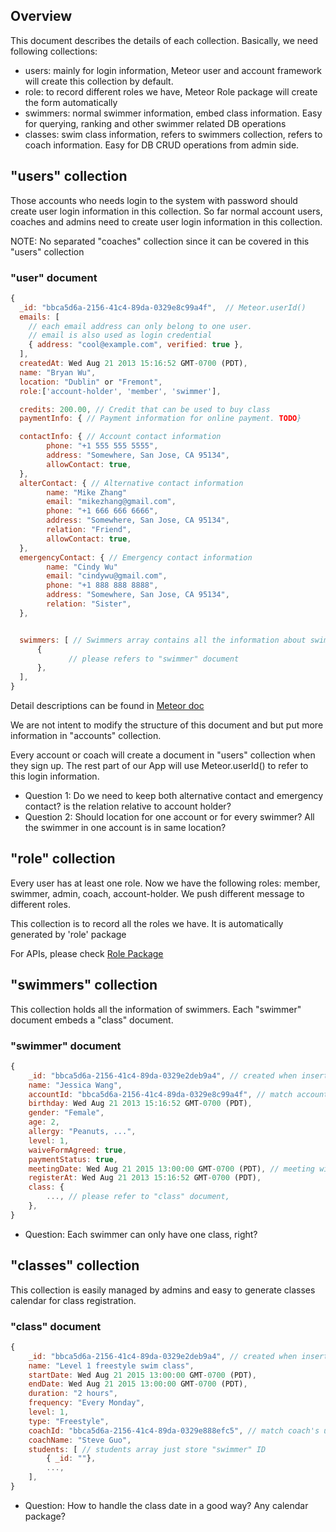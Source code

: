 ## Overview
This document describes the details of each collection. Basically, we need following collections:

* users: mainly for login information, Meteor user and account framework will create this collection by default.
* role: to record different roles we have, Meteor Role package will create the form automatically
* swimmers: normal swimmer information, embed class information. Easy for querying, ranking and other swimmer related DB operations 
* classes: swim class information, refers to swimmers collection, refers to coach information. Easy for DB CRUD operations from admin side.

## "users" collection
Those accounts who needs login to the system with password should create user login information in this collection.
So far normal account users, coaches and admins need to create user login information in this collection.

NOTE: No separated "coaches" collection since it can be covered in this "users" collection

### "user" document
```javascript
{
  _id: "bbca5d6a-2156-41c4-89da-0329e8c99a4f",  // Meteor.userId()
  emails: [
    // each email address can only belong to one user.
    // email is also used as login credential
    { address: "cool@example.com", verified: true },
  ],
  createdAt: Wed Aug 21 2013 15:16:52 GMT-0700 (PDT),
  name: "Bryan Wu",
  location: "Dublin" or "Fremont",
  role:['account-holder', 'member', 'swimmer'],

  credits: 200.00, // Credit that can be used to buy class
  paymentInfo: { // Payment information for online payment. TODO}

  contactInfo: { // Account contact information
        phone: "+1 555 555 5555",
        address: "Somewhere, San Jose, CA 95134",
        allowContact: true,
  },
  alterContact: { // Alternative contact information
        name: "Mike Zhang"
        email: "mikezhang@gmail.com",
        phone: "+1 666 666 6666",
        address: "Somewhere, San Jose, CA 95134",
        relation: "Friend",
        allowContact: true,
  },
  emergencyContact: { // Emergency contact information
        name: "Cindy Wu"
        email: "cindywu@gmail.com",
        phone: "+1 888 888 8888",
        address: "Somewhere, San Jose, CA 95134",
        relation: "Sister",
  },


  swimmers: [ // Swimmers array contains all the information about swimmers
      {
             // please refers to "swimmer" document
      },
  ],
}
```

Detail descriptions can be found in [Meteor doc](http://docs.meteor.com/#/full/meteor_users)

We are not intent to modify the structure of this document and but put more information in "accounts" collection.

Every account or coach will create a document in "users" collection when they sign up. The rest part of our App will use Meteor.userId() to refer to this login information.

* Question 1:
Do we need to keep both alternative contact and emergency contact? is the relation relative to account holder?
* Question 2:
Should location for one account or for every swimmer? All the swimmer in one account is in same location?

## "role" collection
Every user has at least one role. Now we have the following roles: member, swimmer, admin, coach, account-holder. We push different message to different roles.

This collection is to record all the roles we have. It is automatically generated by 'role' package

For APIs, please check [Role Package](https://atmospherejs.com/alanning/roles)

## "swimmers" collection
This collection holds all the information of swimmers. Each "swimmer" document embeds a "class" document.

### "swimmer" document
```javascript
{
    _id: "bbca5d6a-2156-41c4-89da-0329e2deb9a4", // created when insert a new swimmer into "swimmers" collection
    name: "Jessica Wang",
    accountId: "bbca5d6a-2156-41c4-89da-0329e8c99a4f", // match account's user ID
    birthday: Wed Aug 21 2013 15:16:52 GMT-0700 (PDT), 
    gender: "Female",
    age: 2,
    allergy: "Peanuts, ...",
    level: 1,
    waiveFormAgreed: true,
    paymentStatus: true,
    meetingDate: Wed Aug 21 2015 13:00:00 GMT-0700 (PDT), // meeting with coach
    registerAt: Wed Aug 21 2013 15:16:52 GMT-0700 (PDT), 
    class: {
        ..., // please refer to "class" document,
    },
}
```

* Question:
 Each swimmer can only have one class, right?

## "classes" collection
This collection is easily managed by admins and easy to generate classes calendar for class registration.

### "class" document
```javascript
{
    _id: "bbca5d6a-2156-41c4-89da-0329e2deb9a4", // created when insert a new "class" document into "classes" collection
    name: "Level 1 freestyle swim class",
    startDate: Wed Aug 21 2015 13:00:00 GMT-0700 (PDT),
    endDate: Wed Aug 21 2015 13:00:00 GMT-0700 (PDT),
    duration: "2 hours",
    frequency: "Every Monday",
    level: 1,
    type: "Freestyle",
    coachId: "bbca5d6a-2156-41c4-89da-0329e888efc5", // match coach's user ID
    coachName: "Steve Guo",
    students: [ // students array just store "swimmer" ID
        { _id: ""},
        ...,
    ],
}
```

* Question:
 How to handle the class date in a good way? Any calendar package?